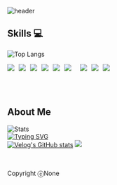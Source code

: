 ![header](https://capsule-render.vercel.app/api?type=Venom&color=10:a18cd1,100:fbc2eb&height=300&section=header&text=None's%20Code&fontSize=90&stroke=a18cd1&strokeWidth=3)

## Skills 💻
![Top Langs](https://github-readme-stats.vercel.app/api/top-langs/?username=Takeeatez&layout=compact)
<div style="display:flex;gap:10px;flex-wrap:wrap;">
  <img src="https://img.shields.io/badge/java-007396?style=for-the-badge&logo=java&logoColor=white"> 
  <img src="https://img.shields.io/badge/c++-00599C?style=for-the-badge&logo=c%2B%2B&logoColor=white">
  <img src="https://img.shields.io/badge/python-3776AB?style=for-the-badge&logo=python&logoColor=white"> 
  <img src="https://img.shields.io/badge/html5-E34F26?style=for-the-badge&logo=html5&logoColor=white"> 
  <img src="https://img.shields.io/badge/css-1572B6?style=for-the-badge&logo=css3&logoColor=white"> 
  <img src="https://img.shields.io/badge/javascript-F7DF1E?style=for-the-badge&logo=javascript&logoColor=black"> </br>
   <img src="https://img.shields.io/badge/mysql-4479A1?style=for-the-badge&logo=mysql&logoColor=white"> 
  <img src="https://img.shields.io/badge/mariaDB-003545?style=for-the-badge&logo=mariaDB&logoColor=white"> 
  <img src="https://img.shields.io/badge/spring-6DB33F?style=for-the-badge&logo=spring&logoColor=white"> 
</div>
 
</div>
<br />
<br />
<br />

## About Me
![Stats](https://github-readme-stats.vercel.app/api?username=Takeeatez&show_icons=true&theme=radical)
<br/>
[![Typing SVG](https://readme-typing-svg.demolab.com/?lines=My+Social+Account;Please+follow+and+check)](https://git.io/typing-svg)
<br/>
[![Velog's GitHub stats](https://velog-readme-stats.vercel.app/api/badge?name=takeitez)](https://velog.io/@takeitez/posts) 
<a href="https://www.instagram.com/none.dev_"><img src="https://img.shields.io/badge/Instagram-E4405F?style=flat-square&logo=Instagram&logoColor=white"/></a>
<br/>
<br/>
<br/>

Copyright ⓒNone
